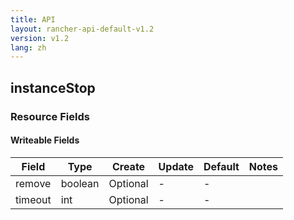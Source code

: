 ```yaml
---
title: API
layout: rancher-api-default-v1.2
version: v1.2
lang: zh
---
```


## instanceStop



### Resource Fields

#### Writeable Fields

Field | Type | Create | Update | Default | Notes
---|---|---|---|---|---
remove | boolean | Optional | - | - | 
timeout | int | Optional | - | - | 



<br>
